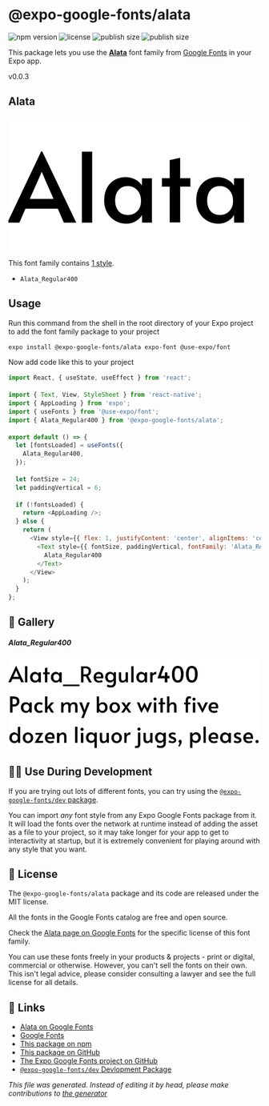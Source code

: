 # @expo-google-fonts/alata

![npm version](https://flat.badgen.net/npm/v/@expo-google-fonts/alata)
![license](https://flat.badgen.net/github/license/expo/google-fonts)
![publish size](https://flat.badgen.net/packagephobia/install/@expo-google-fonts/alata)
![publish size](https://flat.badgen.net/packagephobia/publish/@expo-google-fonts/alata)

This package lets you use the [**Alata**](https://fonts.google.com/specimen/Alata) font family from [Google Fonts](https://fonts.google.com/) in your Expo app.

v0.0.3

## Alata

![Alata](./font-family.png)

This font family contains [1 style](#gallery).

- `Alata_Regular400`

## Usage

Run this command from the shell in the root directory of your Expo project to add the font family package to your project
```sh
expo install @expo-google-fonts/alata expo-font @use-expo/font
```

Now add code like this to your project
```js
import React, { useState, useEffect } from 'react';

import { Text, View, StyleSheet } from 'react-native';
import { AppLoading } from 'expo';
import { useFonts } from '@use-expo/font';
import { Alata_Regular400 } from '@expo-google-fonts/alata';

export default () => {
  let [fontsLoaded] = useFonts({
    Alata_Regular400,
  });

  let fontSize = 24;
  let paddingVertical = 6;

  if (!fontsLoaded) {
    return <AppLoading />;
  } else {
    return (
      <View style={{ flex: 1, justifyContent: 'center', alignItems: 'center' }}>
        <Text style={{ fontSize, paddingVertical, fontFamily: 'Alata_Regular400' }}>
          Alata_Regular400
        </Text>
      </View>
    );
  }
};

```

## 🔡 Gallery

##### Alata_Regular400
![Alata_Regular400](./0e69926cd849e08f0dfa58fa809a89d58262ec6a29e3dd4e2c59ea279301b12e.ttf.png)


## 👩‍💻 Use During Development

If you are trying out lots of different fonts, you can try using the [`@expo-google-fonts/dev` package](https://github.com/expo/google-fonts/tree/master/font-packages/dev#readme).

You can import *any* font style from any Expo Google Fonts package from it. It will load the fonts
over the network at runtime instead of adding the asset as a file to your project, so it may take longer
for your app to get to interactivity at startup, but it is extremely convenient
for playing around with any style that you want.

## 📖 License

The `@expo-google-fonts/alata` package and its code are released under the MIT license.

All the fonts in the Google Fonts catalog are free and open source.

Check the [Alata page on Google Fonts](https://fonts.google.com/specimen/Alata) for the specific license of this font family.

You can use these fonts freely in your products & projects - print or digital, commercial or otherwise. However, you can't sell the fonts on their own. This isn't legal advice, please consider consulting a lawyer and see the full license for all details.

## 🔗 Links

- [Alata on Google Fonts](https://fonts.google.com/specimen/Alata)
- [Google Fonts](https://fonts.google.com/)
- [This package on npm](https://www.npmjs.com/package/@expo-google-fonts/alata)
- [This package on GitHub](https://github.com/expo/google-fonts/tree/master/font-packages/alata)
- [The Expo Google Fonts project on GitHub](https://github.com/expo/google-fonts)
- [`@expo-google-fonts/dev` Devlopment Package](https://github.com/expo/google-fonts/tree/master/font-packages/dev)


*This file was generated. Instead of editing it by head, please make contributions to [the generator](https://github.com/expo/google-fonts/tree/master/packages/generator)*
